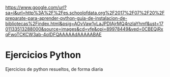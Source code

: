 
https://www.google.com/url?sa=i&url=http%3A%2F%2Fes.schoolofdata.org%2F2017%2F07%2F20%2Fpreparate-para-aprender-python-guia-de-instalacion-de-bibliotecas%2Findex.html&psig=AOvVaw1yLaJPDIAjrMQ4nzlaYhmf&ust=1701133513288000&source=images&cd=vfe&opi=89978449&ved=0CBEQjRxqFwoTCKCW3ab-4oIDFQAAAAAdAAAAABAE

# Ejercicios Python

Ejercicios de python resueltos, de forma diaria

